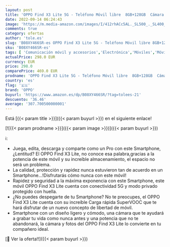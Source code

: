 ```yaml
---
layout: post
title: 'OPPO Find X3 Lite 5G - Teléfono Móvil libre  8GB+128GB  Cámara 64+8+2+2 MP  Smartphone Android  Batería 4300mAh  Carga Rápida 65W  Dual SIM - Azul'
date: 2022-09-14 06:24:43
image: 'https://m.media-amazon.com/images/I/412rhACc5AL._SL500_._SL400_.jpg'
comments: true
category: ofertas
author: 'tole.es'
slug: 'B08XY466SR-es OPPO Find X3 Lite 5G - Teléfono Móvil libre 8GB+128GB...'
sku: 'B08XY466SR-es'
tags: [ 'Comunicación móvil y accesorios','Electrónica','Móviles','Móviles y smartphones libres','android','oppo','🇪🇸', ]
actualPrice: 298.0 EUR
currency: EUR
price: 298.0
comparePrice: 469.0 EUR
prodname: 'OPPO Find X3 Lite 5G - Teléfono Móvil libre  8GB+128GB  Cámara 64+8+2+2 MP  Smartphone Android  Batería 4300mAh  Carga Rápida 65W  Dual SIM - Azul'
country: 'es'
flag: '🇪🇸'
brand: 'OPPO'
buyurl: 'https://www.amazon.es/dp/B08XY466SR/?tag=tolees-21'
descuento: '36.46'
average: '307.700500000001'
---
```


Está [{{< param title >}}]({{< param buyurl >}}) en el siguiente enlace!

[![{{< param prodname >}}]({{< param image >}})]({{< param buyurl >}})

ℹ️:

- Juega, edita, descarga y comparte como un Pro con este Smartphone, ¿Lentitud? El OPPO Find X3 Lite, no conoce esa palabra,gracias a la potencia de este móvil y su increíble almacenamiento, el espacio no será un problema.
- La calidad, protección y rapidez nunca estuvieron tan de acuerdo en un Smartphone...!Disfrutarás cómo nunca con este móvil!
- Rapidez y seguridad a la máxima exponencia con este Smartphone, este móvil OPPO Find X3 Lite cuenta con conectividad 5G y modo privado protegido con huella.
- ¿No puedes despegarte de tu Smartphone? No te preocupes, el OPPO Find X3 Lite cuenta con su increíble Carga rápida SuperVOOC que te hará disfrutar de un nuevo concepto de libertad de móvil.
- Smartphone con un diseño ligero y cómodo, una cámara que te ayudará a grabar tu vida como nunca antes y una potencia que no te abandonará, la cámara y fotos del OPPO Find X3 Lite lo convierte en tu compañero ideal.

[🛒 Ver la oferta!!]({{< param buyurl >}})
